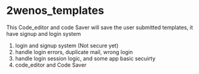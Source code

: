 # 2wenos_templates
This Code_editor and code Saver will save the user submitted templates, it have signup and login system


1.  login and signup system (Not secure yet)
2.  handle login errors, duplicate mail, wrong login
3.  handle login session logic, and some app basic secuirty
4.  code_editor and Code Saver
